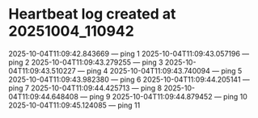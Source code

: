 # Heartbeat log created at 20251004_110942
2025-10-04T11:09:42.843669 — ping 1
2025-10-04T11:09:43.057196 — ping 2
2025-10-04T11:09:43.279255 — ping 3
2025-10-04T11:09:43.510227 — ping 4
2025-10-04T11:09:43.740094 — ping 5
2025-10-04T11:09:43.982380 — ping 6
2025-10-04T11:09:44.205141 — ping 7
2025-10-04T11:09:44.425713 — ping 8
2025-10-04T11:09:44.648408 — ping 9
2025-10-04T11:09:44.879452 — ping 10
2025-10-04T11:09:45.124085 — ping 11
